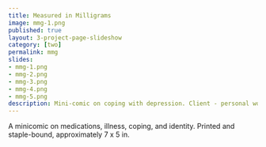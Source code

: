 ```yaml
---
title: Measured in Milligrams
image: mmg-1.png
published: true
layout: 3-project-page-slideshow
category: [two]
permalink: mmg
slides: 
- mmg-1.png
- mmg-2.png
- mmg-3.png
- mmg-4.png 
- mmg-5.png
description: Mini-comic on coping with depression. Client - personal work.
---
```

A minicomic on medications, illness, coping, and identity. Printed and staple-bound, approximately 7 x 5 in. 